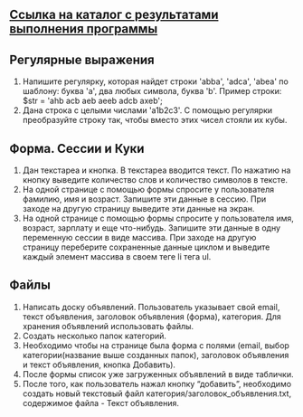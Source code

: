## [Ссылка на каталог с результатами выполнения программы](https://github.com/Mishachkld/WEB_Labs/tree/master/Lab3/ResultImages) 

## Регулярные выражения


1. Напишите регулярку, которая найдет строки 'abba', 'adca', 'abea' по шаблону: буква 'a', два любых символа, буква 'b'.
   Пример строки: $str = 'ahb acb aeb aeeb adcb axeb';
2. Дана строка с целыми числами 'a1b2c3'. С помощью регулярки преобразуйте строку так, чтобы вместо этих чисел стояли их
   кубы.

## Форма. Сессии и Куки

1. Дан текстареа и кнопка. В текстареа вводится текст. По нажатию на кнопку выведите количество слов и количество
   символов в тексте.
2. На одной странице с помощью формы спросите у пользователя фамилию, имя и возраст. Запишите эти данные в сессию. При
   заходе на другую страницу выведите эти данные на экран.
3. На одной странице с помощью формы спросите у пользователя имя, возраст, зарплату и еще что-нибудь. Запишите эти
   данные в одну переменную сессии в виде массива. При заходе на другую страницу переберите сохраненные данные циклом и
   выведите каждый элемент массива в своем теге li тега ul.

## Файлы

1. Написать доску объявлений. Пользователь указывает свой email, текст объявления, заголовок объявления (форма),
   категория. Для хранения объявлений использовать файлы.
2. Создать несколько папок категорий.
3. Необходимо чтобы на странице была форма с полями (email, выбор категории(название выше созданных папок), заголовок
   объявления и текст объявления, кнопка Добавить).
4. После формы список уже загруженных объявлений в виде таблички.
5. После того, как пользователь нажал кнопку “добавить”, необходимо создать новый текстовый файл
   категория/заголовок_объявления.txt, содержимое файла - Текст объявления.
